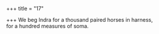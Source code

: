 +++
title = "17"

+++
We beg Indra for a thousand paired horses in harness,  
for a hundred measures of soma.  